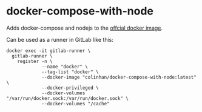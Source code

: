 # docker-compose-with-node
Adds docker-compose and nodejs to the [offcial docker image](https://hub.docker.com/_/docker/).

Can be used as a runner in GitLab like this:

```
docker exec -it gitlab-runner \
  gitlab-runner \
    register -n \
             --name "docker" \
             --tag-list "docker" \
             --docker-image "colinhan/docker-compose-with-node:latest" \
             --docker-privileged \
             --docker-volumes "/var/run/docker.sock:/var/run/docker.sock" \
             --docker-volumes "/cache"
```
